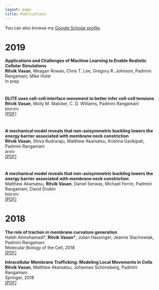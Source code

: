 ```yaml
---
layout: page
title: Publications
---
```


You can also browse my <a href="https://scholar.google.com/citations?user=NFIAyPIAAAAJ&hl=en&oi=ao" target="_blank">Google Scholar profile</a>.
<br />

<h1>
    <a name='2019'></a> 2019
</h1>
<div class="media">
    <div class="media-body">
       <p class="media-heading">
          <strong>Applications and Challenges of Machine Learning to Enable Realistic Cellular Simulations
</strong><br />
          <b>Ritvik Vasan</b>, Meagan Rowan, Chris T. Lee, Gregory R. Johnson, Padmini Rangamani, Mike Holst<br />
          In prep<br />
       </p>
    </div>
</div>
<h1>
</h1>
<div class="media">
    <div class="media-body">
       <p class="media-heading">
          <strong>DLITE uses cell-cell interface movement to better infer cell-cell tensions
</strong><br />
          <b>Ritvik Vasan</b>, Molly M. Malcker, C. D. Williams, Padmini Rangamani<br />
          biorxiv<br />
          <a href="https://www.biorxiv.org/content/biorxiv/early/2019/04/29/541144.full.pdf">[PDF]</a> <br />
       </p>
    </div>
</div>
<h1>
</h1>
<div class="media">
    <div class="media-body">
       <p class="media-heading">
          <strong>A mechanical model reveals that non-axisymmetric buckling lowers the energy barrier associated with membrane neck constriction
</strong><br />
          <b>Ritvik Vasan</b>, Shiva Rudraraju, Matthew Akamatsu, Krishna Garikipati, Padmini Rangamani<br />
          arxiv<br />
          <a href="https://arxiv.org/pdf/1906.06443.pdf">[PDF]</a> <br />
       </p>
    </div>
</div>
<h1>
</h1>
<div class="media">
    <div class="media-body">
       <p class="media-heading">
          <strong>A mechanical model reveals that non-axisymmetric buckling lowers the energy barrier associated with membrane neck constriction
</strong><br />
          Matthew Akamatsu, <b>Ritvik Vasan</b>, Daniel Serwas, Michael Ferrin, Padmini Rangamani, David Drubin<br />
          biorxiv<br />
          <a href="https://www.biorxiv.org/content/biorxiv/early/2019/06/21/678797.full.pdf">[PDF]</a> <br />
       </p>
    </div>
</div>
<h1>
    <a name='2018'></a> 2018
</h1>
<div class="media">
    <div class="media-body">
       <p class="media-heading">
          <strong>The role of traction in membrane curvature generation</strong><br />
          Haleh Alimohamadi*, <b>Ritvik Vasan*</b>, Julian Hassinger, Jeanne Stachowiak, Padmini Rangamani<br />
          Molecular Biology of the Cell, 2018<br />
          <a href="https://www.molbiolcell.org/doi/pdf/10.1091/mbc.E18-02-0087">[PDF]</a><br />
       </p>
    </div>
</div> 
<div class="media">
    <div class="media-body">
       <p class="media-heading">
          <strong>Intracellular Membrane Trafficking: Modeling Local Movements in Cells</strong><br />
          <b>Ritvik Vasan</b>, Matthew Akamatsu, Johannes Schöneberg, Padmini Rangamani <br />
          Springer, 2018<br />
          <a href="https://link.springer.com/content/pdf/10.1007%2F978-3-319-96842-1_9.pdf">[PDF]</a><br />
       </p>
    </div>
</div>
